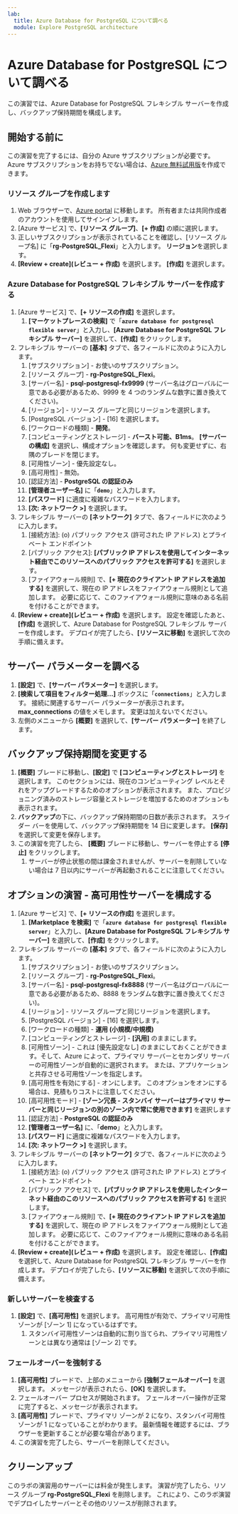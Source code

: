 ```yaml
---
lab:
  title: Azure Database for PostgreSQL について調べる
  module: Explore PostgreSQL architecture
---
```


# Azure Database for PostgreSQL について調べる

この演習では、Azure Database for PostgreSQL フレキシブル サーバーを作成し、バックアップ保持期間を構成します。

## 開始する前に

この演習を完了するには、自分の Azure サブスクリプションが必要です。 Azure サブスクリプションをお持ちでない場合は、[Azure 無料試用版](https://azure.microsoft.com/free)を作成できます。

### リソース グループを作成します

1. Web ブラウザーで、[Azure portal](https://portal.azure.com) に移動します。 所有者または共同作成者のアカウントを使用してサインインします。
2. [Azure サービス] で、**[リソース グループ]**、**[+ 作成]** の順に選択します。
3. 正しいサブスクリプションが表示されていることを確認し、[リソース グループ名] に「**rg-PostgreSQL_Flexi**」と入力します。 **リージョン**を選択します。
4. **[Review + create](レビュー + 作成)** を選択します。 **[作成]** を選択します。

### Azure Database for PostgreSQL フレキシブル サーバーを作成する

1. [Azure サービス] で、**[+ リソースの作成]** を選択します。
    1. **[マーケットプレースの検索]** で「**`azure database for postgresql flexible server`**」と入力し、**[Azure Database for PostgreSQL フレキシブル サーバー]** を選択して、**[作成]** をクリックします。
1. フレキシブル サーバーの **[基本]** タブで、各フィールドに次のように入力します。
    1. [サブスクリプション] - お使いのサブスクリプション。
    1. [リソース グループ] - **rg-PostgreSQL_Flexi**。
    1. [サーバー名] - **psql-postgresql-fx9999** (サーバー名はグローバルに一意である必要があるため、9999 を 4 つのランダムな数字に置き換えてください)。
    1. [リージョン] - リソース グループと同じリージョンを選択します。
    1. [PostgreSQL バージョン] - [16] を選択します。
    1. [ワークロードの種類] - **開発**。
    1. [コンピューティングとストレージ] - **バースト可能、B1ms**。 **[サーバーの構成]** を選択し、構成オプションを確認します。 何も変更せずに、右隅のブレードを閉じます。
    1. [可用性ゾーン] - 優先設定なし。
    1. [高可用性] - 無効。
    1. [認証方法] - **PostgreSQL の認証のみ**
    1. **[管理者ユーザー名]** に「**`demo`**」と入力します。
    1. **[パスワード]** に適度に複雑なパスワードを入力します。
    1. **[次: ネットワーク >]** を選択します。
1. フレキシブル サーバーの **[ネットワーク]** タブで、各フィールドに次のように入力します。
    1. [接続方法]: (o) パブリック アクセス (許可された IP アドレス) とプライベート エンドポイント
    1. [パブリック アクセス]: **[パブリック IP アドレスを使用してインターネット経由でこのリソースへのパブリック アクセスを許可する]** を選択します。
    1. [ファイアウォール規則] で、**[+ 現在のクライアント IP アドレスを追加する]** を選択して、現在の IP アドレスをファイアウォール規則として追加します。 必要に応じて、このファイアウォール規則に意味のある名前を付けることができます。
1. **[Review + create](レビュー + 作成)** を選択します。 設定を確認したあと、**[作成]** を選択して、Azure Database for PostgreSQL フレキシブル サーバーを作成します。 デプロイが完了したら、**[リソースに移動]** を選択して次の手順に備えます。

## サーバー パラメーターを調べる

1. **[設定]** で、**[サーバー パラメーター]** を選択します。
1. **[検索して項目をフィルター処理...]** ボックスに「**`connections`**」と入力します。 接続に関連するサーバー パラメーターが表示されます。 **max_connections** の値をメモします。 変更は加えないでください。
1. 左側のメニューから **[概要]** を選択して、**[サーバー パラメーター]** を終了します。

## バックアップ保持期間を変更する

1. **[概要]** ブレードに移動し、**[設定]** で **[コンピューティングとストレージ]** を選択します。 このセクションには、現在のコンピューティング レベルとそれをアップグレードするためのオプションが表示されます。 また、プロビジョニング済みのストレージ容量とストレージを増加するためのオプションも表示されます。
1. **バックアップ**の下に、バックアップ保持期間の日数が表示されます。 スライダー バーを使用して、バックアップ保持期間を 14 日に変更します。 **[保存]** を選択して変更を保存します。
1. この演習を完了したら、 **[概要]** ブレードに移動し、サーバーを停止する **[停止]** をクリックします。
    1. サーバーが停止状態の間は課金されませんが、サーバーを削除していない場合は 7 日以内にサーバーが再起動されることに注意してください。

## オプションの演習 - 高可用性サーバーを構成する

1. [Azure サービス] で、**[+ リソースの作成]** を選択します。
    1. **[Marketplace を検索]** で「**`azure database for postgresql flexible server`**」と入力し、**[Azure Database for PostgreSQL フレキシブル サーバー]** を選択して、**[作成]** をクリックします。
1. フレキシブル サーバーの **[基本]** タブで、各フィールドに次のように入力します。
    1. [サブスクリプション] - お使いのサブスクリプション。
    1. [リソース グループ] - **rg-PostgreSQL_Flexi**。
    1. [サーバー名] - **psql-postgresql-fx8888** (サーバー名はグローバルに一意である必要があるため、8888 をランダムな数字に置き換えてください)。
    1. [リージョン] - リソース グループと同じリージョンを選択します。
    1. [PostgreSQL バージョン] - [16] を選択します。
    1. [ワークロードの種類] - **運用 (小規模/中規模)​**
    1. [コンピューティングとストレージ] - **[汎用]** のままにします。
    1. [可用性ゾーン] - これは [優先設定なし] のままにしておくことができます。そして、Azure によって、プライマリ サーバーとセカンダリ サーバーの可用性ゾーンが自動的に選択されます。 または、アプリケーションと共存させる可用性ゾーンを指定します。
    1. [高可用性を有効にする] - オンにします。 このオプションをオンにする場合は、見積もりコストに注意してください。
    1. [高可用性モード] - **[ゾーン冗長 - スタンバイ サーバーはプライマリ サーバーと同じリージョンの別のゾーン内で常に使用できます]** を選択します
    1. [認証方法] - **PostgreSQL の認証のみ**
    1. **[管理者ユーザー名]** に、「**demo**」と入力します。
    1. **[パスワード]** に適度に複雑なパスワードを入力します。
    1. **[次: ネットワーク >]** を選択します。
1. フレキシブル サーバーの **[ネットワーク]** タブで、各フィールドに次のように入力します。
    1. [接続方法]: (o) パブリック アクセス (許可された IP アドレス) とプライベート エンドポイント
    1. [パブリック アクセス] で、**[パブリック IP アドレスを使用したインターネット経由のこのリソースへのパブリック アクセスを許可する]** を選択します。
    1. [ファイアウォール規則] で、**[+ 現在のクライアント IP アドレスを追加する]** を選択して、現在の IP アドレスをファイアウォール規則として追加します。 必要に応じて、このファイアウォール規則に意味のある名前を付けることができます。
1. **[Review + create](レビュー + 作成)** を選択します。 設定を確認し、**[作成]** を選択して、Azure Database for PostgreSQL フレキシブル サーバーを作成します。 デプロイが完了したら、**[リソースに移動]** を選択して次の手順に備えます。

### 新しいサーバーを検査する

1. **[設定]** で、**[高可用性]** を選択します。 高可用性が有効で、プライマリ可用性ゾーンが [ゾーン 1] になっているはずです。
    1. スタンバイ可用性ゾーンは自動的に割り当てられ、プライマリ可用性ゾーンとは異なり通常は [ゾーン 2] です。

### フェールオーバーを強制する

1. **[高可用性]** ブレードで、上部のメニューから **[強制フェールオーバー]** を選択します。 メッセージが表示されたら、**[OK]** を選択します。
1. フェールオーバー プロセスが開始されます。 フェールオーバー操作が正常に完了すると、メッセージが表示されます。
1. **[高可用性]** ブレードで、プライマリ ゾーンが 2 になり、スタンバイ可用性ゾーンが 1 になっていることがわかります。 最新情報を確認するには、ブラウザーを更新することが必要な場合があります。
1. この演習を完了したら、サーバーを削除してください。

## クリーンアップ

このラボの演習用のサーバーには料金が発生します。 演習が完了したら、リソース グループ **rg-PostgreSQL_Flexi** を削除します。 これにより、このラボ演習でデプロイしたサーバーとその他のリソースが削除されます。
